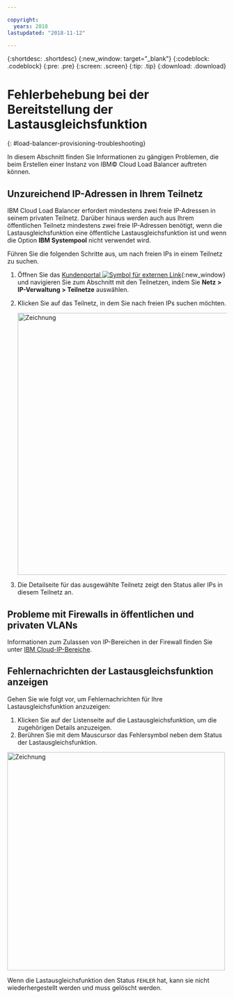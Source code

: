 ```yaml
---

copyright:
  years: 2018
lastupdated: "2018-11-12"

---
```


{:shortdesc: .shortdesc}
{:new_window: target="_blank"}
{:codeblock: .codeblock}
{:pre: .pre}
{:screen: .screen}
{:tip: .tip}
{:download: .download}

# Fehlerbehebung bei der Bereitstellung der Lastausgleichsfunktion
{: #load-balancer-provisioning-troubleshooting}

In diesem Abschnitt finden Sie Informationen zu gängigen Problemen, die beim Erstellen einer Instanz von IBM© Cloud Load Balancer auftreten können. 

## Unzureichend IP-Adressen in Ihrem Teilnetz
IBM Cloud Load Balancer erfordert mindestens zwei freie IP-Adressen in seinem privaten Teilnetz. Darüber hinaus werden auch aus Ihrem öffentlichen Teilnetz mindestens zwei freie IP-Adressen benötigt, wenn die Lastausgleichsfunktion eine öffentliche Lastausgleichsfunktion ist und wenn die Option **IBM Systempool** nicht verwendet wird. 

Führen Sie die folgenden Schritte aus, um nach freien IPs in einem Teilnetz zu suchen.

1. Öffnen Sie das [Kundenportal ![Symbol für externen Link](../../icons/launch-glyph.svg "Symbol für externen Link")](https://control.softlayer.com){:new_window} und navigieren Sie zum Abschnitt mit den Teilnetzen, indem Sie **Netz > IP-Verwaltung > Teilnetze** auswählen.

2. Klicken Sie auf das Teilnetz, in dem Sie nach freien IPs suchen möchten.

	<img src="images/subnet_list.png" alt="Zeichnung" style="width: 600px;"/>
		
3. Die Detailseite für das ausgewählte Teilnetz zeigt den Status aller IPs in diesem Teilnetz an.

## Probleme mit Firewalls in öffentlichen und privaten VLANs
Informationen zum Zulassen von IP-Bereichen in der Firewall finden Sie unter [IBM Cloud-IP-Bereiche](/docs/infrastructure/hardware-firewall-dedicated?topic=hardware-firewall-dedicated-ibm-cloud-ip-ranges#ibm-cloud-ip-ranges).
 
## Fehlernachrichten der Lastausgleichsfunktion anzeigen
Gehen Sie wie folgt vor, um Fehlernachrichten für Ihre Lastausgleichsfunktion anzuzeigen:

1. Klicken Sie auf der Listenseite auf die Lastausgleichsfunktion, um die zugehörigen Details anzuzeigen. 
2. Berühren Sie mit dem Mauscursor das Fehlersymbol neben dem Status der Lastausgleichsfunktion.

<img src="images/lbaas_error_message.png" alt="Zeichnung" style="width: 500px;"/>

Wenn die Lastausgleichsfunktion den Status `FEHLER` hat, kann sie nicht wiederhergestellt werden und muss gelöscht werden.
